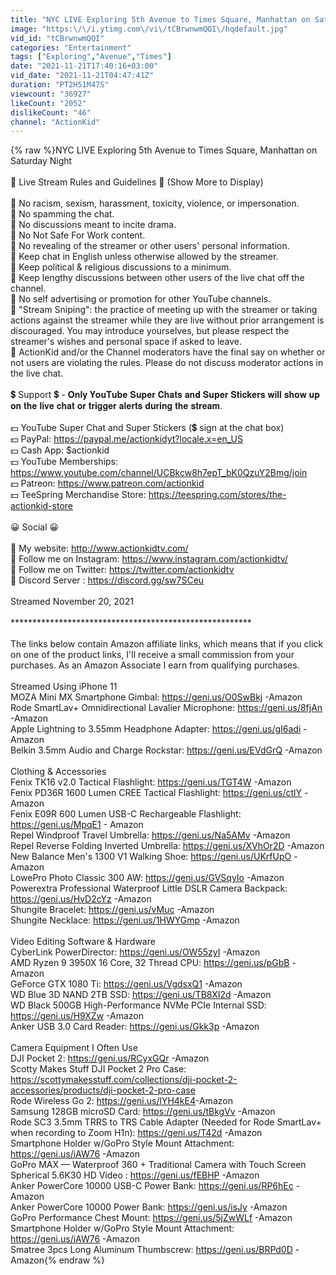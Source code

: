 ```yaml
---
title: "NYC LIVE Exploring 5th Avenue to Times Square, Manhattan on Saturday Night (November 20, 2021)"
image: "https:\/\/i.ytimg.com\/vi\/tCBrwnwmQQI\/hqdefault.jpg"
vid_id: "tCBrwnwmQQI"
categories: "Entertainment"
tags: ["Exploring","Avenue","Times"]
date: "2021-11-21T17:40:16+03:00"
vid_date: "2021-11-21T04:47:41Z"
duration: "PT2H51M47S"
viewcount: "36927"
likeCount: "2052"
dislikeCount: "46"
channel: "ActionKid"
---
```

{% raw %}NYC LIVE Exploring 5th Avenue to Times Square, Manhattan on Saturday Night<br /><br />🛑 Live Stream Rules and Guidelines 🛑 (Show More to Display)<br /><br />📜 No racism, sexism, harassment, toxicity, violence, or impersonation.<br />📜 No spamming the chat.<br />📜 No discussions meant to incite drama.<br />📜 No Not Safe For Work content.<br />📜 No revealing of the streamer or other users' personal information.<br />📜 Keep chat in English unless otherwise allowed by the streamer.<br />📜 Keep political &amp; religious discussions to a minimum. <br />📜 Keep lengthy discussions between other users of the live chat off the channel.<br />📜 No self advertising or promotion for other YouTube channels.<br />📜 &quot;Stream Sniping&quot;: the practice of meeting up with the streamer or taking actions against the streamer while they are live without prior arrangement is discouraged. You may introduce yourselves, but please respect the streamer's wishes and personal space if asked to leave.<br />📜 ActionKid and/or the Channel moderators have the final say on whether or not users are violating the rules. Please do not discuss moderator actions in the live chat.<br /><br />💲 Support 💲 - 𝐎𝐧𝐥𝐲 𝐘𝐨𝐮𝐓𝐮𝐛𝐞 𝐒𝐮𝐩𝐞𝐫 𝐂𝐡𝐚𝐭𝐬 𝐚𝐧𝐝 𝐒𝐮𝐩𝐞𝐫 𝐒𝐭𝐢𝐜𝐤𝐞𝐫𝐬 𝐰𝐢𝐥𝐥 𝐬𝐡𝐨𝐰 𝐮𝐩 𝐨𝐧 𝐭𝐡𝐞 𝐥𝐢𝐯𝐞 𝐜𝐡𝐚𝐭 𝐨𝐫 𝐭𝐫𝐢𝐠𝐠𝐞𝐫 𝐚𝐥𝐞𝐫𝐭𝐬 𝐝𝐮𝐫𝐢𝐧𝐠 𝐭𝐡𝐞 𝐬𝐭𝐫𝐞𝐚𝐦.<br /><br />💵 YouTube Super Chat and Super Stickers (💲 sign at the chat box)<br />💵 PayPal: <a rel="nofollow" target="blank" href="https://paypal.me/actionkidyt?locale.x=en_US">https://paypal.me/actionkidyt?locale.x=en_US</a><br />💵 Cash App: $actionkid<br />💵 YouTube Memberships: <a rel="nofollow" target="blank" href="https://www.youtube.com/channel/UCBkcw8h7epT_bK0QzuY2Bmg/join">https://www.youtube.com/channel/UCBkcw8h7epT_bK0QzuY2Bmg/join</a><br />💵 Patreon: <a rel="nofollow" target="blank" href="https://www.patreon.com/actionkid">https://www.patreon.com/actionkid</a><br />💵 TeeSpring Merchandise Store: <a rel="nofollow" target="blank" href="https://teespring.com/stores/the-actionkid-store">https://teespring.com/stores/the-actionkid-store</a><br /><br />😀 Social 😀<br /><br />📸 My website: <a rel="nofollow" target="blank" href="http://www.actionkidtv.com/">http://www.actionkidtv.com/</a><br />📸 Follow me on Instagram: <a rel="nofollow" target="blank" href="https://www.instagram.com/actionkidtv/">https://www.instagram.com/actionkidtv/</a><br />📸 Follow me on Twitter: <a rel="nofollow" target="blank" href="https://twitter.com/actionkidtv">https://twitter.com/actionkidtv</a><br />📸 Discord Server : <a rel="nofollow" target="blank" href="https://discord.gg/sw7SCeu">https://discord.gg/sw7SCeu</a><br /><br />Streamed November 20, 2021<br /><br />*******************************************************<br /><br />The links below contain Amazon affiliate links, which means that if you click on one of the product links, I'll receive a small commission from your purchases. As an Amazon Associate I earn from qualifying purchases.<br /><br />Streamed Using iPhone 11<br />MOZA Mini MX Smartphone Gimbal: <a rel="nofollow" target="blank" href="https://geni.us/O0SwBkj">https://geni.us/O0SwBkj</a> -Amazon<br />Rode SmartLav+ Omnidirectional Lavalier Microphone: <a rel="nofollow" target="blank" href="https://geni.us/8fjAn">https://geni.us/8fjAn</a> -Amazon<br />Apple Lightning to 3.55mm Headphone Adapter: <a rel="nofollow" target="blank" href="https://geni.us/gI6adi">https://geni.us/gI6adi</a> -Amazon<br />Belkin 3.5mm Audio and Charge Rockstar: <a rel="nofollow" target="blank" href="https://geni.us/EVdGrQ">https://geni.us/EVdGrQ</a> -Amazon<br /><br />Clothing &amp; Accessories<br />Fenix TK16 v2.0 Tactical Flashlight: <a rel="nofollow" target="blank" href="https://geni.us/TGT4W">https://geni.us/TGT4W</a> -Amazon<br />Fenix PD36R 1600 Lumen CREE Tactical Flashlight: <a rel="nofollow" target="blank" href="https://geni.us/ctlY">https://geni.us/ctlY</a> -Amazon<br />Fenix E09R 600 Lumen USB-C Rechargeable Flashlight: <a rel="nofollow" target="blank" href="https://geni.us/MpqE1">https://geni.us/MpqE1</a> - Amazon<br />Repel Windproof Travel Umbrella: <a rel="nofollow" target="blank" href="https://geni.us/Na5AMv">https://geni.us/Na5AMv</a> -Amazon<br />Repel Reverse Folding Inverted Umbrella: <a rel="nofollow" target="blank" href="https://geni.us/XVhOr2D">https://geni.us/XVhOr2D</a> -Amazon<br />New Balance Men's 1300 V1 Walking Shoe: <a rel="nofollow" target="blank" href="https://geni.us/UKrfUpO">https://geni.us/UKrfUpO</a> -Amazon<br />LowePro Photo Classic 300 AW: <a rel="nofollow" target="blank" href="https://geni.us/GVSqyIo">https://geni.us/GVSqyIo</a> -Amazon<br />Powerextra Professional Waterproof Little DSLR Camera Backpack: <a rel="nofollow" target="blank" href="https://geni.us/HvD2cYz">https://geni.us/HvD2cYz</a> -Amazon<br />Shungite Bracelet: <a rel="nofollow" target="blank" href="https://geni.us/vMuc">https://geni.us/vMuc</a> -Amazon<br />Shungite Necklace: <a rel="nofollow" target="blank" href="https://geni.us/1HWYGmp">https://geni.us/1HWYGmp</a> -Amazon<br /><br />Video Editing Software &amp; Hardware<br />CyberLink PowerDirector: <a rel="nofollow" target="blank" href="https://geni.us/OW55zyI">https://geni.us/OW55zyI</a> -Amazon<br />AMD Ryzen 9 3950X 16 Core, 32 Thread CPU: <a rel="nofollow" target="blank" href="https://geni.us/pGbB">https://geni.us/pGbB</a> -Amazon<br />GeForce GTX 1080 Ti: <a rel="nofollow" target="blank" href="https://geni.us/VgdsxQ1">https://geni.us/VgdsxQ1</a> -Amazon<br />WD Blue 3D NAND 2TB SSD: <a rel="nofollow" target="blank" href="https://geni.us/TB8XI2d">https://geni.us/TB8XI2d</a> -Amazon<br />WD Black 500GB High-Performance NVMe PCIe Internal SSD: <a rel="nofollow" target="blank" href="https://geni.us/H9XZw">https://geni.us/H9XZw</a> -Amazon<br />Anker USB 3.0 Card Reader: <a rel="nofollow" target="blank" href="https://geni.us/Gkk3p">https://geni.us/Gkk3p</a> -Amazon<br /><br />Camera Equipment I Often Use<br />DJI Pocket 2: <a rel="nofollow" target="blank" href="https://geni.us/RCyxGQr">https://geni.us/RCyxGQr</a> -Amazon<br />Scotty Makes Stuff DJI Pocket 2 Pro Case: <a rel="nofollow" target="blank" href="https://scottymakesstuff.com/collections/dji-pocket-2-accessories/products/dji-pocket-2-pro-case">https://scottymakesstuff.com/collections/dji-pocket-2-accessories/products/dji-pocket-2-pro-case</a><br />Rode Wireless Go 2: <a rel="nofollow" target="blank" href="https://geni.us/lYH4kE4​">https://geni.us/lYH4kE4​</a> -Amazon<br />Samsung 128GB microSD Card: <a rel="nofollow" target="blank" href="https://geni.us/tBkgVv">https://geni.us/tBkgVv</a> -Amazon<br />Rode SC3 3.5mm TRRS to TRS Cable Adapter (Needed for Rode SmartLav+ when recording to Zoom H1n): <a rel="nofollow" target="blank" href="https://geni.us/T42d">https://geni.us/T42d</a> -Amazon<br />Smartphone Holder w/GoPro Style Mount Attachment: <a rel="nofollow" target="blank" href="https://geni.us/iAW76">https://geni.us/iAW76</a> -Amazon<br />GoPro MAX — Waterproof 360 + Traditional Camera with Touch Screen Spherical 5.6K30 HD Video : <a rel="nofollow" target="blank" href="https://geni.us/fEBHP">https://geni.us/fEBHP</a> -Amazon<br />Anker PowerCore 10000 USB-C Power Bank: <a rel="nofollow" target="blank" href="https://geni.us/RP6hEc">https://geni.us/RP6hEc</a> -Amazon<br />Anker PowerCore 10000 Power Bank: <a rel="nofollow" target="blank" href="https://geni.us/isJy">https://geni.us/isJy</a> -Amazon<br />GoPro Performance Chest Mount: <a rel="nofollow" target="blank" href="https://geni.us/5jZwWLf">https://geni.us/5jZwWLf</a> -Amazon<br />Smartphone Holder w/GoPro Style Mount Attachment: <a rel="nofollow" target="blank" href="https://geni.us/iAW76">https://geni.us/iAW76</a> -Amazon<br />Smatree 3pcs Long Aluminum Thumbscrew: <a rel="nofollow" target="blank" href="https://geni.us/BRPd0D">https://geni.us/BRPd0D</a> -Amazon{% endraw %}
